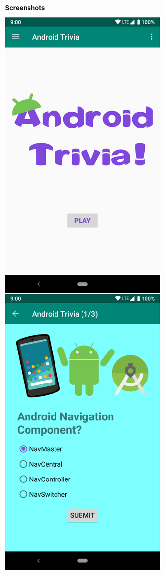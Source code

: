 



## Screenshots

![Screenshot1](screenshots/screen_1.png) ![Screenshot2](screenshots/screen_2.png)


